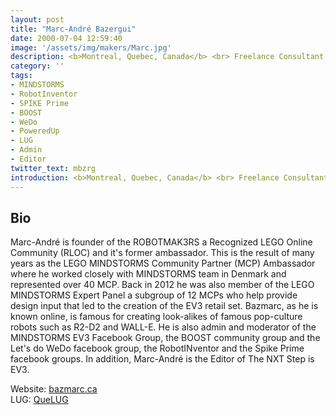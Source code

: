```yaml
---
layout: post
title: "Marc-André Bazergui"
date: 2000-07-04 12:59:40
image: '/assets/img/makers/Marc.jpg'
description: <b>Montreal, Quebec, Canada</b> <br> Freelance Consultant
category: ''
tags:
- MINDSTORMS
- RobotInventor
- SPIKE Prime
- BOOST
- WeDo
- PoweredUp
- LUG
- Admin
- Editor
twitter_text: mbzrg
introduction: <b>Montreal, Quebec, Canada</b> <br> Freelance Consultant
---
```




## Bio


Marc-André is founder of the ROBOTMAK3RS a Recognized LEGO Online Community (RLOC) and it's former ambassador. This is the result of many years as the LEGO MINDSTORMS Community Partner (MCP) Ambassador where he worked closely with MINDSTORMS team in Denmark and represented over 40 MCP.  Back in 2012 he was also member of the LEGO MINDSTORMS Expert Panel a subgroup of 12 MCPs who help provide design input that led to the creation of the EV3 retail set. Bazmarc, as he is known online, is famous for creating look-alikes of famous pop-culture robots such as R2-D2 and WALL-E. He is also admin and moderator of the MINDSTORMS EV3 Facebook Group, the BOOST community group and the Let's do WeDo facebook group, the RobotINventor and the Spike Prime facebook groups. In addition, Marc-André is the Editor of The NXT Step is EV3. 


Website: [bazmarc.ca](http://www.Bazmarc.ca)<br>
LUG: [QueLUG](http://www.quelug.org/modules/newbb/)



